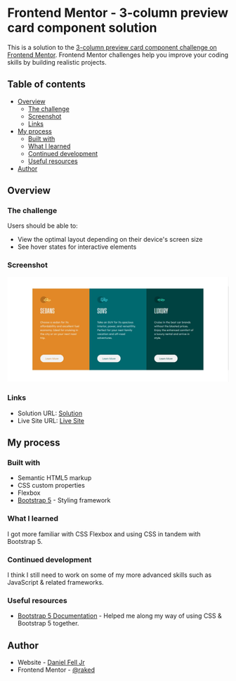 # Frontend Mentor - 3-column preview card component solution

This is a solution to the [3-column preview card component challenge on Frontend Mentor](https://www.frontendmentor.io/challenges/3column-preview-card-component-pH92eAR2-). Frontend Mentor challenges help you improve your coding skills by building realistic projects. 

## Table of contents

- [Overview](#overview)
  - [The challenge](#the-challenge)
  - [Screenshot](#screenshot)
  - [Links](#links)
- [My process](#my-process)
  - [Built with](#built-with)
  - [What I learned](#what-i-learned)
  - [Continued development](#continued-development)
  - [Useful resources](#useful-resources)
- [Author](#author)

## Overview

### The challenge

Users should be able to:

- View the optimal layout depending on their device's screen size
- See hover states for interactive elements

### Screenshot

![](./screenshot.jpg)

### Links

- Solution URL: [Solution](https://github.com/raked/3-column-preview-card-component)
- Live Site URL: [Live Site](https://tender-davinci-83718b.netlify.app/)

## My process

### Built with

- Semantic HTML5 markup
- CSS custom properties
- Flexbox
- [Bootstrap 5](https://getbootstrap.com/) - Styling framework

### What I learned

I got more familiar with CSS Flexbox and using CSS in tandem with Bootstrap 5.

### Continued development

I think I still need to work on some of my more advanced skills such as JavaScript & related frameworks.

### Useful resources

- [Bootstrap 5 Documentation](https://getbootstrap.com/docs/5.0/getting-started/introduction/) - Helped me along my way of using CSS & Bootstrap 5 together.

## Author

- Website - [Daniel Fell Jr](https://raked.github.io)
- Frontend Mentor - [@raked](https://www.frontendmentor.io/profile/raked)
